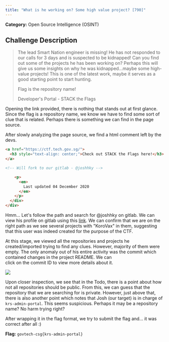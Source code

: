 ```yaml
---
title: "What is he working on? Some high value project? [790]"
--- 
```


**Category:** Open Source Intelligence (OSINT)

## Challenge Description  
> The lead Smart Nation engineer is missing! He has not responded to our calls for 3 days and is suspected to be kidnapped! Can you find out some of the projects he has been working on? Perhaps this will give us some insights on why he was kidnapped…maybe some high-value projects! This is one of the latest work, maybe it serves as a good starting point to start hunting.
> 
> Flag is the repository name!
> 
> Developer's Portal - STACK the Flags
 
Opening the link provided, there is nothing that stands out at first glance. Since the flag is a repository name, we know we have to find some sort of clue that is related. Perhaps there is something we can find in the page source. 

After slowly analyzing the page source, we find a html comment left by the devs.

```html
<a href="https://ctf.tech.gov.sg/">
  <h3 style="text-align: center;">Check out STACK the Flags here!</h3>
</a>

<!-- Will fork to our gitlab - @joshhky -->

    <p>
      <em>
        Last updated 04 December 2020
      </em>
    </p>
  </div>
</div>
```

Hmm... Let's follow the path and search for @joshhky on gitlab. We can view his profile on gitlab using this [link](https://gitlab.com/joshhky). We can confirm that we are on the right path as we see several projects with "KoroVax" in them, suggesting that this user was indeed created for the purpose of the CTF. 

At this stage, we viewed all the repositories and projects he created/imported trying to find any clues. However, majority of them were empty. The only anomaly out of his entire activity was the commit which contained changes in the project README. We can  
click on the commit ID to view more details about it. 

![](https://i.imgur.com/mlINEyj.png)

Upon closer inspection, we see that in the Todo, there is a point about how not all repositories should be public. From this, we can guess that the repository that we are searching for is private. However, just above that, there is also another point which notes that Josh (our target) is in charge of `krs-admin-portal`. This seems suspicious. Perhaps it may be a repository name? No harm trying right?

After wrapping it in the flag format, we try to submit the flag and... it was correct after all :)

**Flag:** `govtech-csg{krs-admin-portal}`